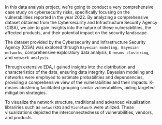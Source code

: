 In this data analysis project, we're going to conduct a very comprehensive case study on cybersecurity risks, specifically focusing on the vulnerabilities reported in the year 2022. By analyzing a comprehensive dataset obtained from the Cybersecurity and Infrastructure Security Agency (CISA), we aim to gain insights into the nature of these vulnerabilities, the affected products, and their potential impact on the security landscape.

The dataset provided by the Cybersecurity and Infrastructure Security Agency (CISA) was explored through ```Bayesian modeling, Bayesian networks```, comprehensive exploratory data analysis, ```K-means clustering```, and ```network analysis```.

Through extensive EDA, I gained insights into the distribution and characteristics of the data, ensuring data integrity. Bayesian modeling and networks were employed to estimate probabilities and dependencies, providing a comprehensive view of the vulnerabilities and their impacts. K-means clustering facilitated grouping similar vulnerabilities, aiding targeted mitigation strategies.

To visualize the network structure, traditional and advanced visualization librariries such as ```networkD3``` and ```Visnetwork``` were utilized. These visualizations depicted the interconnectedness of vulnerabilities, vendors, and products.

